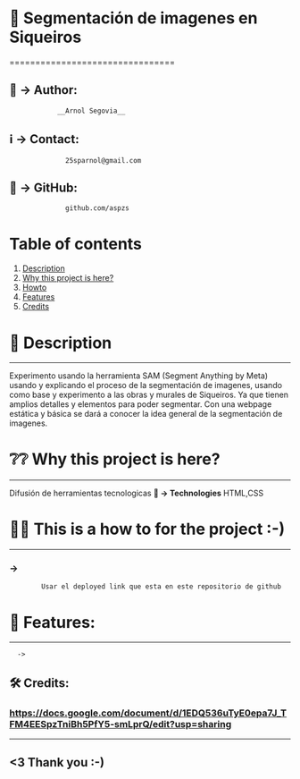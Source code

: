 
# 📌 Segmentación de imagenes en Siqueiros
================================

## 🚻 -> Author:  
                __Arnol Segovia__
## ℹ️ -> Contact: 
                  25sparnol@gmail.com
## 🎒 -> GitHub: 
                  github.com/aspzs
                  
                  
# Table of contents
1. [Description](#description)
2. [Why this project is here?](#why)
3. [Howto](#howto)
4. [Features](#features)
5. [Credits](#credits)                  



# 📝 Description <a name="description"></a>
----------------	
Experimento usando la herramienta SAM (Segment Anything by Meta) usando y explicando el proceso de la segmentación de imagenes, usando como base y experimento a las obras y murales de Siqueiros. Ya que tienen amplios detalles y elementos para poder segmentar. Con una webpage estática y básica se dará a conocer la idea general de la segmentación de imagenes.


# ❔❔ Why this project is here? <a name="why"></a>
-------------------------------
  Difusión de herramientas tecnologicas
        **🧩 -> Technologies** 
          HTML,CSS


# 🤹‍♀️ This is a how to for the project :-) <a name="howto"></a>
-----------------------------------------
###      ->  
            Usar el deployed link que esta en este repositorio de github
      
# 🚀 Features: <a name="features"></a>
--------------
      ->  
            

## 🛠 Credits: <a name="credits"></a>
### https://docs.google.com/document/d/1EDQ536uTyE0epa7J_TFM4EESpzTniBh5PfY5-smLprQ/edit?usp=sharing

------------------
<3 Thank you :-)
------------------



